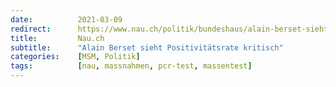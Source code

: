```yaml
---
date:          2021-03-09
redirect:      https://www.nau.ch/politik/bundeshaus/alain-berset-sieht-positivitatsrate-kritisch-65884299
title:         Nau.ch
subtitle:      "Alain Berset sieht Positivitätsrate kritisch"
categories:    [MSM, Politik]
tags:          [nau, massnahmen, pcr-test, massentest]
---
```

